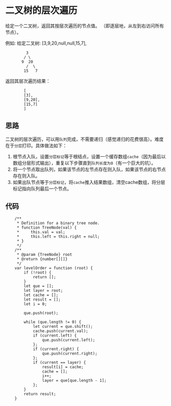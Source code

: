 # 二叉树的层次遍历

给定一个二叉树，返回其按层次遍历的节点值。 （即逐层地，从左到右访问所有节点）。

例如:
给定二叉树: [3,9,20,null,null,15,7],

             3
            / \
           9  20
             /  \
            15   7
返回其层次遍历结果：

            [
            [3],
            [9,20],
            [15,7]
            ]
## 思路
二叉树的层次遍历，可以用`队列`完成，不需要递归（感觉递归的花费很高）。难度在于`分层`打印。具体做法如下：  
1. 根节点入队，设置`分层标记`等于根结点，设置一个缓存数组`cache`（因为最后以数组分层形式输出），重复以下步骤直到`队列长度为0`（有一个巨大的坑）。  
2. 将一个节点取出队列，如果该节点的左节点存在则入队，如果该节点的右节点存在则入队。
3. 如果出队节点等于`分层标记`，将`cache`推入结果数组，清空cache数组，将分层标记指向队列最后一个节点。
## 代码

        /**
         * Definition for a binary tree node.
         * function TreeNode(val) {
         *     this.val = val;
         *     this.left = this.right = null;
         * }
         */
        /**
         * @param {TreeNode} root
         * @return {number[][]}
         */
        var levelOrder = function (root) {
            if (!root) {
                return [];
            }
            let que = [];
            let layer = root;
            let cache = [];
            let result = [];
            let i = 0;

            que.push(root);

            while (que.length != 0) {
                let current = que.shift();
                cache.push(current.val);
                if (current.left) {
                    que.push(current.left);
                };
                if (current.right) {
                    que.push(current.right);
                };
                if (current == layer) {
                    result[i] = cache;
                    cache = [];
                    i++;
                    layer = que[que.length - 1];
                };
            }
            return result;
        }
